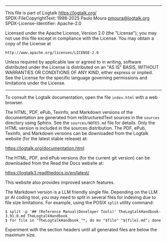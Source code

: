 ________________________________________________________________________

This file is part of Logtalk <https://logtalk.org/>  
SPDX-FileCopyrightText: 1998-2025 Paulo Moura <pmoura@logtalk.org>  
SPDX-License-Identifier: Apache-2.0

Licensed under the Apache License, Version 2.0 (the "License");
you may not use this file except in compliance with the License.
You may obtain a copy of the License at

    http://www.apache.org/licenses/LICENSE-2.0

Unless required by applicable law or agreed to in writing, software
distributed under the License is distributed on an "AS IS" BASIS,
WITHOUT WARRANTIES OR CONDITIONS OF ANY KIND, either express or implied.
See the License for the specific language governing permissions and
limitations under the License.
________________________________________________________________________


To consult the Logtalk documentation, open the file `index.html` with a
web browser.

The HTML, PDF, ePub, Texinfo, and Markdown versions of the documentation
are generated from reStructuredText sources in the `sources` directory
using Sphinx. See the `sources/NOTES.md` file for details. Only the HTML
version is included in the sources distribution. The PDF, ePub, Texinfo,
and Markdown versions can be downloaded from the Logtalk website (for the
latest stable release) at:

https://logtalk.org/documentation.html

The HTML, PDF, and ePub versions (for the current git version) can be
downloaded from the Read the Docs website at:

https://logtalk3.readthedocs.io/en/latest/

This website also provides improved search features.

The Markdown version is a LLM friendly single file. Depending on the LLM
pr AI coding tool, you may need to split in several files for indexing due
to file size limitations. For example, using the POSIX `split` utility
command:

	$ split -p '## (Reference Manual|Developer Tools)' TheLogtalkHandbook-3.91.0.md TheLogtalkHandbook_
	$ for file in "TheLogtalkHandbook_"*; do mv "$file" "${file}.md"; done

Experiment with the section headers until all generated files are below
the maximum size.
